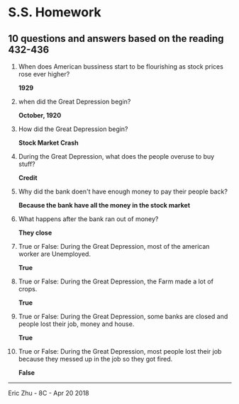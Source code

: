 # S.S. Homework
## 10 questions and answers based on the reading 432-436

1. When does American bussiness start to be flourishing as stock prices rose ever higher?

    **1929**

2. when did the Great Depression begin?

    **October, 1920**

3. How did the Great Depression begin?

    **Stock Market Crash**

4. During the Great Depression, what does the people overuse to buy stuff?

    **Credit**

5. Why did the bank doen't have enough money to pay their people back?

    **Because the bank have all the money in the stock market**

6. What happens after the bank ran out of money?

    **They close**

7. True or False: During the Great Depression, most of the american worker are Unemployed.

    **True**

8. True or False: During the Great Depression, the Farm made a lot of crops.

    **True**

9. True or False: During the Great Depression, some banks are closed and people lost their job, money and house.

    **True**

10. True or False: During the Great Depression, most people lost their job because they messed up in the job so they got fired.

    **False**


---
Eric Zhu - 8C - Apr 20 2018